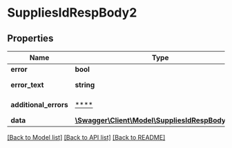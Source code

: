 # SuppliesIdRespBody2

## Properties
Name | Type | Description | Notes
------------ | ------------- | ------------- | -------------
**error** | **bool** | Флаг ошибки. | [optional] 
**error_text** | **string** | Описание ошибки. | [optional] 
**additional_errors** | [****](.md) | Дополнительные ошибки. | [optional] 
**data** | [**\Swagger\Client\Model\SuppliesIdRespBody2Data**](SuppliesIdRespBody2Data.md) |  | [optional] 

[[Back to Model list]](../../README.md#documentation-for-models) [[Back to API list]](../../README.md#documentation-for-api-endpoints) [[Back to README]](../../README.md)

